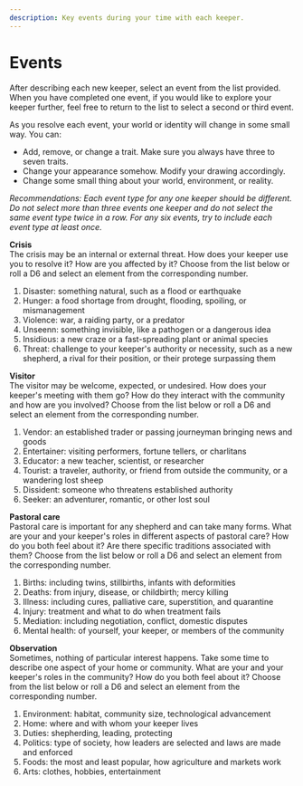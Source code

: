 ```yaml
---
description: Key events during your time with each keeper.
---
```


# Events

After describing each new keeper, select an event from the list provided. When you have completed one event, if you would like to explore your keeper further, feel free to return to the list to select a second or third event. 

As you resolve each event, your world or identity will change in some small way. You can:

* Add, remove, or change a trait. Make sure you always have three to seven traits.
* Change your appearance somehow. Modify your drawing accordingly.
* Change some small thing about your world, environment, or reality.

_Recommendations: Each event type for any one keeper should be different. Do not select more than three events one keeper and do not select the same event type twice in a row. For any six events, try to include each event type at least once._

**Crisis**  
The crisis may be an internal or external threat. How does your keeper use you to resolve it? How are you affected by it? Choose from the list below or roll a D6 and select an element from the corresponding number.

1. Disaster: something natural, such as a flood or earthquake
2. Hunger: a food shortage from drought, flooding, spoiling, or mismanagement
3. Violence: war, a raiding party, or a predator
4. Unseenn: something invisible, like a pathogen or a dangerous idea
5. Insidious: a new craze or a fast-spreading plant or animal species
6. Threat: challenge to your keeper's authority or necessity, such as a new shepherd, a rival for their position, or their protege surpassing them

**Visitor**  
The visitor may be welcome, expected, or undesired. How does your keeper's meeting with them go? How do they interact with the community and how are you involved? Choose from the list below or roll a D6 and select an element from the corresponding number.

1. Vendor: an established trader or passing journeyman bringing news and goods
2. Entertainer: visiting performers, fortune tellers, or charlitans
3. Educator: a new teacher, scientist, or researcher
4. Tourist: a traveler, authority, or friend from outside the community, or a wandering lost sheep
5. Dissident: someone who threatens established authority
6. Seeker: an adventurer, romantic, or other lost soul

**Pastoral care**  
Pastoral care is important for any shepherd and can take many forms. What are your and your keeper's roles in different aspects of pastoral care? How do you both feel about it? Are there specific traditions associated with them? Choose from the list below or roll a D6 and select an element from the corresponding number.

1. Births: including twins, stillbirths, infants with deformities
2. Deaths: from injury, disease, or childbirth; mercy killing
3. Illness: including cures, palliative care, superstition, and quarantine
4. Injury: treatment and what to do when treatment fails
5. Mediation: including negotiation, conflict, domestic disputes
6. Mental health: of yourself, your keeper, or members of the community

**Observation**  
Sometimes, nothing of particular interest happens. Take some time to describe one aspect of your home or community. What are your and your keeper's roles in the community? How do you both feel about it? Choose from the list below or roll a D6 and select an element from the corresponding number.

1. Environment: habitat, community size, technological advancement
2. Home: where and with whom your keeper lives
3. Duties: shepherding, leading, protecting
4. Politics: type of society, how leaders are selected and laws are made and enforced
5. Foods: the most and least popular, how agriculture and markets work
6. Arts: clothes, hobbies, entertainment

